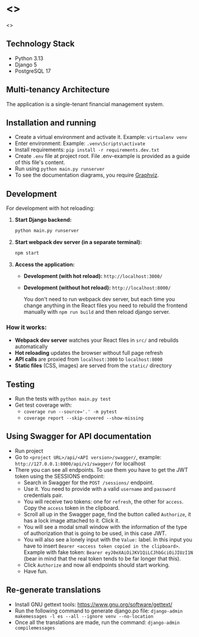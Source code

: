 # <<Project Name>>

<<Project description.>>

## Technology Stack
- Python 3.13
- Django 5
- PostgreSQL 17

## Multi-tenancy Architecture
The application is a single-tenant financial management system.

## Installation and running
- Create a virtual environment and activate it. Example: `virtualenv venv`
- Enter environment: Example: `.venv\Scripts\activate`
- Install requirements: `pip install -r requirements.dev.txt`
- Create `.env` file at project root. File .env-example is provided as a guide of this file's content.
- Run using `python main.py runserver`
- To see the documentation diagrams, you require [Graphviz](https://graphviz.org/).

## Development
For development with hot reloading:

1. **Start Django backend:**
   ```bash
   python main.py runserver
   ```

2. **Start webpack dev server (in a separate terminal):**
   ```bash
   npm start
   ```

3. **Access the application:**
    - **Development (with hot reload):** `http://localhost:3000/`
    - **Development (without hot reload):** `http://localhost:8000/`

      You don't need to run webpack dev server, but each time you change anything in the React files you need to rebuild
      the frontend manually with `npm run build` and then reload django server.

### How it works:
- **Webpack dev server** watches your React files in `src/` and rebuilds automatically
- **Hot reloading** updates the browser without full page refresh
- **API calls** are proxied from `localhost:3000` to `localhost:8000`
- **Static files** (CSS, images) are served from the `static/` directory

## Testing
- Run the tests with `python main.py test`
- Get test coverage with:
    - `coverage run --source='.' -m pytest`
    - `coverage report --skip-covered --show-missing`

## Using Swagger for API documentation
- Run project
- Go to `<project URL>/api/<API version>/swagger/`, example: `http://127.0.0.1:8000/api/v1/swagger/` for localhost
- There you can see all endpoints. To use them you have to get the JWT token using the SESSIONS endpoint:
    - Search in Swagger for the `POST /sessions/` endpoint.
    - Use it. You need to provide with a valid `username` and `password` credentials pair.
    - You will receive two tokens: one for `refresh`, the other for `access`. Copy the `access` token in the clipboard.
    - Scroll all up in the Swagger page, find the button called `Authorize`, it has a lock image attached to it. Click
      it.
    - You will see a modal small window with the information of the type of authorization that is going to be used, in
      this case JWT.
    - You will also see a lonely input with the `Value:` label. In this input you have to
      insert `Bearer <access token copied in the clipboard>`.
      Example with fake token: `Bearer eyJ0eXAiOiJKV1QiLCJhbGciOiJIUzI1N` (bear in mind that the real token tends to be
      far longer that this).
    - Click `Authorize` and now all endpoints should start working.
    - Have fun.

## Re-generate translations
- Install GNU gettext tools: https://www.gnu.org/software/gettext/
- Run the following command to generate django.po file:
  `django-admin makemessages -l es --all --ignore venv --no-location`
- Once all the translations are made, run the command: `django-admin compilemessages`
